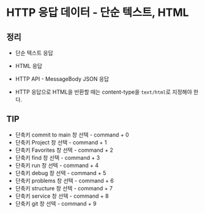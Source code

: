 # HTTP 응답 데이터 - 단순 텍스트, HTML

## 정리

- 단순 텍스트 응답
- HTML 응답
- HTTP API - MessageBody JSON 응답

- HTTP 응답으로 HTML을 반환할 때는 content-type을 `text/html`로 지정해야 한다.

## TIP

- 단축키 commit to main 창 선텍 - command + 0
- 단축키 Project 창 선택 - command + 1
- 단축키 Favorites 창 선텍 - command + 2
- 단축키 find 창 선텍 - command + 3
- 단축키 run 창 선텍 - command + 4
- 단축키 debug 창 선텍 - command + 5
- 단축키 problems 창 선텍 - command + 6
- 단축키 structure 창 선텍 - command + 7
- 단축키 service 창 선텍 - command + 8
- 단축키 git 창 선텍 - command + 9
